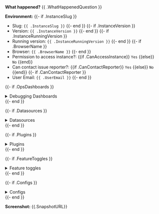 
**What happened?**
{{ .WhatHappenedQuestion }}

**Environment:**
{{- if .InstanceSlug }}
- Slug: `{{ .InstanceSlug }}`
{{- end }}
{{- if .InstanceVersion }}
- Version: `{{ .InstanceVersion }}`
{{- end }}
{{- if .InstanceRunningVersion }}
- Running version: `{{ .InstanceRunningVersion }}`
{{- end }}
{{- if .BrowserName }}
- Browser: `{{ .BrowserName }}`
{{- end }}
- Permission to access instance?: {{if .CanAccessInstance}} `Yes` {{else}} `No` {{end}} 
- Can contact issue reporter?: {{if .CanContactReporter}} `Yes` {{else}} `No` {{end}}
{{- if .CanContactReporter }}
- User Email: `{{ .UserEmail }}`
{{- end }}

{{- if .OpsDashboards }}
<details>
<summary>Debugging Dashboards</summary>

{{- range $name, $url := .OpsDashboards }}
- [{{ $name }}]({{ $url }})
{{- end }}

</details>
{{- end }}

{{- if .Datasources }}
<details>
<summary>Datasources</summary>

| Name | Type | Version |
|------------------|-----------------|-----------------|
{{- range .Datasources }}
| {{ .Name }} | {{ .Type }} | {{ .Version }} |
{{- end }}

</details>
{{- end }}

{{- if .Plugins }}
<details>
<summary>Plugins</summary>

| Name | Version | Build Date |
|------------------|-----------------|-----------------|
{{- range .Plugins }}
| {{ .Name }} | {{ .Version }} | {{ .BuildDate }} |
{{- end }}
</details>
{{- end }}

{{- if .FeatureToggles }}
<details>

<summary>Feature toggles</summary>

| Name |
|------------------|
{{- range .FeatureToggles }}
| {{ . }} |
{{- end }}

</details>
{{- end }}

{{- if .Configs }}
<details>
<summary>Configs</summary>

| Name | Enabled |
|------------------|-----------------|
{{- range .Configs }}
| {{ .Name }} | {{ .Enabled }} |
{{- end }}

</details>
{{- end }}


**Screenshot:**
{{.SnapshotURL}}
